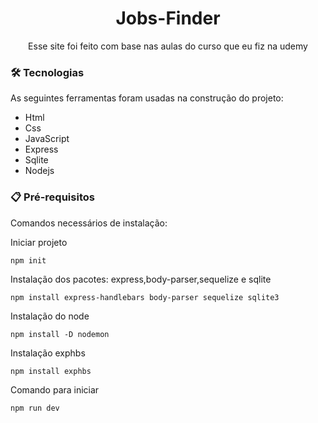 <h1 align="center">Jobs-Finder</h1>

<p align="center">Esse site foi feito com base nas aulas do curso que eu fiz na udemy</p>

### 🛠 Tecnologias

As seguintes ferramentas foram usadas na construção do projeto:

- Html
- Css
- JavaScript
- Express
- Sqlite
- Nodejs

### 📋 Pré-requisitos

Comandos necessários de instalação:

Iniciar projeto
```
npm init
```

Instalação dos pacotes: express,body-parser,sequelize e sqlite
```
npm install express-handlebars body-parser sequelize sqlite3
```

Instalação do node
```
npm install -D nodemon
```

Instalação exphbs
```
npm install exphbs
```

Comando para iniciar
```
npm run dev
```

